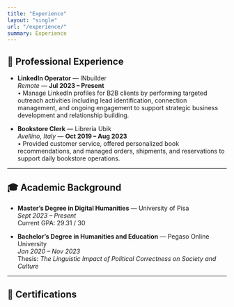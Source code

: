 ```yaml
---
title: "Experience"
layout: "single"
url: "/experience/"
summary: Experience
---
```


## 💼 Professional Experience

- **LinkedIn Operator** — INbuilder  
  *Remote* — **Jul 2023 – Present**  
  • Manage LinkedIn profiles for B2B clients by performing targeted outreach activities including lead identification, connection management, and ongoing engagement to support strategic business development and relationship building.

- **Bookstore Clerk** — Libreria Ubik  
  *Avellino, Italy* — **Oct 2019 – Aug 2023**  
  • Provided customer service, offered personalized book recommendations, and managed orders, shipments, and reservations to support daily bookstore operations.

---

## 🎓 Academic Background

- **Master’s Degree in Digital Humanities** — University of Pisa  
  *Sept 2023 – Present*  
  Current GPA: 29.31 / 30

- **Bachelor’s Degree in Humanities and Education** — Pegaso Online University  
  *Jan 2020 – Nov 2023*  
  Thesis: *The Linguistic Impact of Political Correctness on Society and Culture*

---


## 📜 Certifications 

